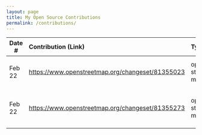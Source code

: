 ```yaml
---
layout: page
title: My Open Source Contributions
permalink: /contributions/
---
```


<!--
Type of the contribution should be "Wikipedia edit", "OpenStreet Map feature", "Documentation", "Course website", "Blog",
"Browse Add-on", etc.

The description should include a brief summary of what you did.

Replace the first row with your own contribution.

-->

| Date # | Contribution (Link)                              | Type            | Description                                     |
| ------ | :----------------------------------------------- | :-------------- | :---------------------------------------------- |
| Feb 22 | https://www.openstreetmap.org/changeset/81355023 | open street map | I added a chocolate shop in east village.       |
| Feb 22 | https://www.openstreetmap.org/changeset/81355273 | open street map | I added a Japanese dessert shop in east village |
